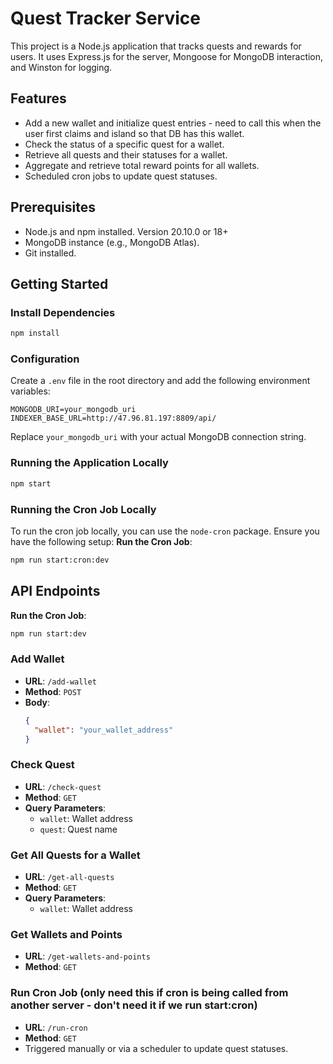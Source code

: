 # Quest Tracker Service

This project is a Node.js application that tracks quests and rewards for users. It uses Express.js for the server, Mongoose for MongoDB interaction, and Winston for logging.

## Features

- Add a new wallet and initialize quest entries - need to call this when the user first claims and island so that DB has this wallet.
- Check the status of a specific quest for a wallet.
- Retrieve all quests and their statuses for a wallet.
- Aggregate and retrieve total reward points for all wallets.
- Scheduled cron jobs to update quest statuses.

## Prerequisites

- Node.js and npm installed. Version 20.10.0 or 18+
- MongoDB instance (e.g., MongoDB Atlas).
- Git installed.

## Getting Started

### Install Dependencies

```sh
npm install
```

### Configuration

Create a `.env` file in the root directory and add the following environment variables:

```env
MONGODB_URI=your_mongodb_uri
INDEXER_BASE_URL=http://47.96.81.197:8809/api/
```

Replace `your_mongodb_uri` with your actual MongoDB connection string.

### Running the Application Locally

```sh
npm start
```

### Running the Cron Job Locally

To run the cron job locally, you can use the `node-cron` package. Ensure you have the following setup:
**Run the Cron Job**:
   ```sh
   npm run start:cron:dev
   ```

## API Endpoints

**Run the Cron Job**:
   ```sh
   npm run start:dev
   ```

### Add Wallet

- **URL**: `/add-wallet`
- **Method**: `POST`
- **Body**:
  ```json
  {
    "wallet": "your_wallet_address"
  }
  ```

### Check Quest

- **URL**: `/check-quest`
- **Method**: `GET`
- **Query Parameters**:
  - `wallet`: Wallet address
  - `quest`: Quest name

### Get All Quests for a Wallet

- **URL**: `/get-all-quests`
- **Method**: `GET`
- **Query Parameters**:
  - `wallet`: Wallet address

### Get Wallets and Points

- **URL**: `/get-wallets-and-points`
- **Method**: `GET`

### Run Cron Job (only need this if cron is being called from another server - don't need it if we run start:cron)

- **URL**: `/run-cron`
- **Method**: `GET`
- Triggered manually or via a scheduler to update quest statuses.



